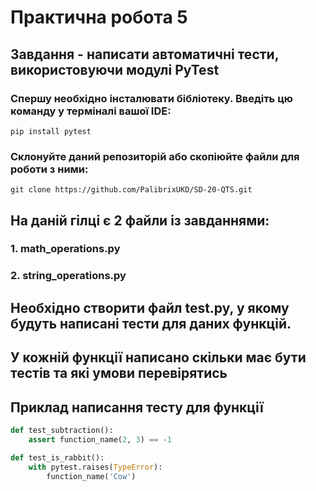 # Практична робота 5
## Завдання - написати автоматичні тести, використовуючи модулі PyTest

### Спершу необхідно інсталювати бібліотеку. Введіть цю команду у терміналі вашої IDE:
``
pip install pytest
``

### Склонуйте даний репозиторій або скопіюйте файли для роботи з ними:
``
git clone https://github.com/PalibrixUKD/SD-20-QTS.git
``
## На даній гілці є 2 файли із завданнями: 
### 1. math_operations.py
### 2. string_operations.py
## Необхідно створити файл test.py, у якому будуть написані тести для даних функцій.
## У кожній функції написано скільки має бути тестів та які умови перевірятись

## Приклад написання тесту для функції
```python
def test_subtraction():
    assert function_name(2, 3) == -1

def test_is_rabbit():
    with pytest.raises(TypeError):
        function_name('Cow')
```
